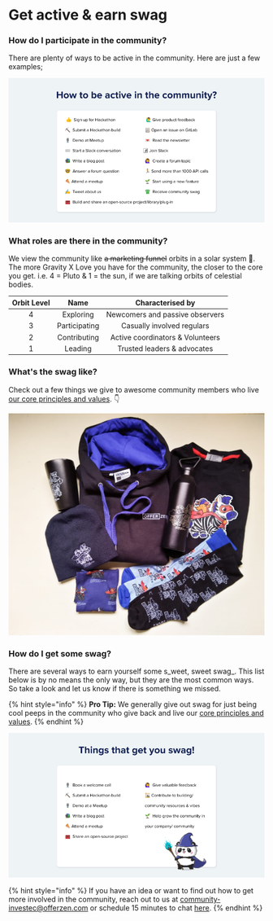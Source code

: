 # Get active & earn swag

### How do I participate in the community?

There are plenty of ways to be active in the community. Here are just a few examples;

![Examples of how to be active in the community](<../.gitbook/assets/\[External] Programmable Banking Meetup 27 Jan 2022.png>)

### What roles are there in the community?

We view the community like ~~a marketing funnel~~ orbits in a solar system 💫. The more Gravity X Love you have for the community, the closer to the core you get. i.e. 4 = Pluto & 1 = the sun, if we are talking orbits of celestial bodies.

| Orbit Level |      Name     |         Characterised by         |
| :---------: | :-----------: | :------------------------------: |
|      4      |   Exploring   |  Newcomers and passive observers |
|      3      | Participating |    Casually involved regulars    |
|      2      |  Contributing | Active coordinators & Volunteers |
|      1      |    Leading    |    Trusted leaders & advocates   |

### What's the swag like?

Check out a few things we give to awesome community members who live [our core principles and values](../community-manifesto.md#core-principles-and-values). 👇

![A glimpse of the Programamble Banking community swag up for grabs. (Check out the OfferZen swag here)](<../.gitbook/assets/swag pics.png>)

### How do I get some swag?

There are several ways to earn yourself some s_weet, sweet swag_. This list below is by no means the only way, but they are the most common ways. So take a look and let us know if there is something we missed.

{% hint style="info" %}
**Pro Tip:** We generally give out swag for just being cool peeps in the community who give back and live our [core principles and values](../community-manifesto.md#core-principles-and-values).
{% endhint %}

![Things that will DEFINITELY get you some swag!](<../.gitbook/assets/\[External] Programmable Banking Meetup 27 Jan 2022 (1).png>)

{% hint style="info" %}
If you have an idea or want to find out how to get more involved in the community, reach out to us at [community-investec@offerzen.com](mailto:community-investec@offerzen.com) or schedule 15 minutes to chat [here](https://calendly.com/nick-offerzen/15min).
{% endhint %}
